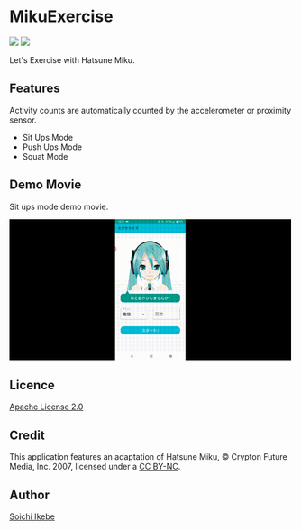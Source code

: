 # MikuExercise
 
![](https://github.com/Aqua-ix/MikuExercise/workflows/Android%20CI/badge.svg)
![](https://img.shields.io/github/license/Aqua-ix/MikuExercise)

Let's Exercise with Hatsune Miku.

## Features

Activity counts are automatically counted by the accelerometer or proximity sensor.

- Sit Ups Mode
- Push Ups Mode
- Squat Mode

## Demo Movie

Sit ups mode demo movie.

<img src="demo/situps_demo.gif" width="500px">

## Licence

[Apache License 2.0](https://github.com/Aqua-ix/YoubiMiku/blob/master/LICENSE)

## Credit

This application features an adaptation of Hatsune Miku, © Crypton Future Media, Inc. 2007, licensed under a [CC BY-NC](http://creativecommons.org/licenses/by-nc/3.0/).

## Author

[Soichi Ikebe](https://github.com/Aqua-ix)
